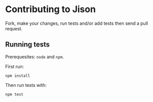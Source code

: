 Contributing to Jison
=======

Fork, make your changes, run tests and/or add tests then send a pull request.

## Running tests

Prerequesites: `node` and `npm`.

First run:

    npm install

Then run tests with:

    npm test

